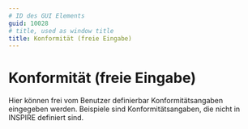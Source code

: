 ```yaml
---
# ID des GUI Elements
guid: 10028
# title, used as window title
title: Konformität (freie Eingabe)
---
```


# Konformität (freie Eingabe)

Hier können frei vom Benutzer definierbar Konformitätsangaben eingegeben werden. Beispiele sind Konformitätsangaben, die nicht in INSPIRE definiert sind.

